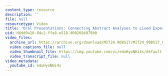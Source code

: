 ```yaml
---
content_type: resource
description: ''
file: null
resourcetype: Video
title: 'Oral Presentations: Connecting Abstract Analyses to Lived Experiences (Creole)'
uid: d6dd0a18-84c2-ffa8-e518-d082684979b8
video_files:
  archive_url: https://archive.org/download/MIT24.908S17/MIT24_908S17_Oral_Presentations_Creole_300k.mp4
  video_captions_file: null
  video_thumbnail_file: https://img.youtube.com/vi/eduHyoNHi4s/default.jpg
  video_transcript_file: null
video_metadata:
  youtube_id: eduHyoNHi4s
---
```

